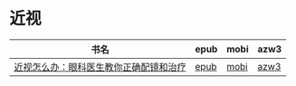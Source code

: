 # 近视

| 书名 | epub | mobi | azw3 |
| --- | --- | --- | --- |
| [近视怎么办：眼科医生教你正确配镜和治疗](None) | [epub](None) | [mobi](None) | [azw3](None) |

